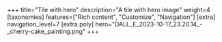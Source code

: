 +++
title="Tile with hero"
description="A tile with hero image"
weight=4
[taxonomies]
features=["Rich content", "Customize", "Navigation"]
[extra]
navigation_level=7
[extra.poly]
hero="DALL_E_2023-10-17_23.20.14_-_cherry-cake_painting.png"
+++

